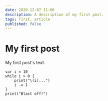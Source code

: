 ```yaml
---
date: 2020-12-07 11:06
description: A description of my first post.
tags: first, article
published: false
---
```

# My first post

My first post's text.

```
var i = 10
while i > 0 {
    print("\(i)...")
    i -= 1
}
print("Blast off!")
```
